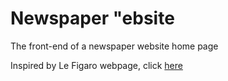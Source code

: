 # Newspaper "ebsite

The front-end of a newspaper website home page

Inspired by Le Figaro webpage, click [here](https://www.lefigaro.fr/)

